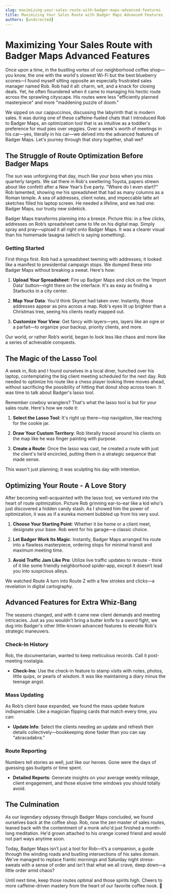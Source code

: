 ```yaml
---
slug: maximizing-your-sales-route-with-badger-maps-advanced-features
title: Maximizing Your Sales Route with Badger Maps Advanced Features
authors: [undirected]
---
```



# Maximizing Your Sales Route with Badger Maps Advanced Features

Once upon a time, in the bustling vortex of our neighborhood coffee shop—you know, the one with the world's slowest Wi-Fi but the best blueberry scones—I found myself sitting opposite an especially frustrated sales manager named Rob. Rob had it all: charm, wit, and a knack for closing deals. Yet, he often floundered when it came to managing his hectic route across the sprawling cityscape. His routes were less "efficiently planned masterpiece" and more "maddening puzzle of doom."

We sipped on our cappuccinos, discussing the labyrinth that is modern sales. It was during one of these caffeine-fueled chats that I introduced Rob to Badger Maps, an optimization tool that is as intuitive as a toddler's preference for mud pies over veggies. Over a week's worth of meetings in his car—yes, literally in his car—we delved into the advanced features of Badger Maps. Let's journey through that story together, shall we?

## The Struggle of Route Optimization Before Badger Maps

The sun was unforgiving that day, much like your boss when you miss quarterly targets. We sat there in Rob's sweltering Toyota, papers strewn about like confetti after a New Year’s Eve party. "Where do I even start?" Rob lamented, showing me his spreadsheet that had as many columns as a Roman temple. A sea of addresses, client notes, and impeccable latte art sketches filled his laptop screen. He needed a lifeline, and we had one: Badger Maps, our trusty new sidekick.

Badger Maps transforms planning into a breeze. Picture this: in a few clicks, addresses on Rob’s spreadsheet came to life on his digital map. Simply spray and pray—upload it all right onto Badger Maps. It was a clearer visual than his homemade lasagna (which is saying something).

### Getting Started

First things first. Rob had a spreadsheet teeming with addresses; it looked like a manifest to presidential campaign stops. We dumped these into Badger Maps without breaking a sweat. Here's how:

1. **Upload Your Spreadsheet**: Fire up Badger Maps and click on the 'Import Data' button—right there on the interface. It's as easy as finding a Starbucks in a city center.
   
2. **Map Your Data**: You’d think Skynet had taken over. Instantly, those addresses appear as pins across a map. Rob's eyes lit up brighter than a Christmas tree, seeing his clients neatly mapped out.

3. **Customize Your View**: Get fancy with layers—yes, layers like an ogre or a parfait—to organize your backup, priority clients, and more.

Our world, or rather Rob’s world, began to look less like chaos and more like a series of achievable conquests.

## The Magic of the Lasso Tool

A week in, Rob and I found ourselves in a local diner, hunched over his laptop, contemplating the big client meeting scheduled for the next day. Rob needed to optimize his route like a chess player looking three moves ahead, without sacrificing the possibility of hitting that donut shop across town. It was time to talk about Badger's lasso tool.

Remember cowboy wranglers? That's what the lasso tool is but for your sales route. Here's how we rode it:

1. **Select the Lasso Tool**: It's right up there—top navigation, like reaching for the cookie jar.
   
2. **Draw Your Custom Territory**: Rob literally traced around his clients on the map like he was finger painting with purpose. 

3. **Create a Route**: Once the lasso was cast, he created a route with just the client's he’d encircled, putting them in a strategic sequence that made sense.

This wasn't just planning; it was sculpting his day with intention.

## Optimizing Your Route - A Love Story

After becoming well-acquainted with the lasso tool, we ventured into the heart of route optimization. Picture Rob grinning ear-to-ear like a kid who's just discovered a hidden candy stash. As I showed him the power of optimization, it was as if a eureka moment bubbled up from his very soul.

1. **Choose Your Starting Point**: Whether it be home or a client meet, designate your base. Rob went for his garage—a classic choice.

2. **Let Badger Work Its Magic**: Instantly, Badger Maps arranged his route into a flawless masterpiece, ordering stops for minimal transit and maximum meeting time.

3. **Avoid Traffic Jam Like Pro**: Utilize live traffic updates to reroute - think of it like some friendly neighborhood spider-app, except it doesn’t lead you into suspicious alleys. 

We watched Route A turn into Route Z with a few strokes and clicks—a revelation in digital cartography.

## Advanced Features for Extra Whiz-Bang

The seasons changed, and with it came new client demands and meeting intricacies. Just as you wouldn't bring a butter knife to a sword fight, we dug into Badger's other little-known advanced features to elevate Rob's strategic maneuvers.

### Check-In History

Rob, the documentarian, wanted to keep meticulous records. Call it post-meeting nostalgia. 

- **Check-Ins**: Use the check-in feature to stamp visits with notes, photos, little quips, or pearls of wisdom. It was like maintaining a diary minus the teenage angst.

### Mass Updating

As Rob’s client base expanded, we found the mass update feature indispensable. Like a magician flipping cards that match every time, you can:

- **Update Info**: Select the clients needing an update and refresh their details collectively—bookkeeping done faster than you can say "abracadabra.”

### Route Reporting

Numbers tell stories as well, just like our heroes. Gone were the days of guessing gas budgets or time spent.

- **Detailed Reports**: Generate insights on your average weekly mileage, client engagement, and those elusive time windows you should totally avoid.

## The Culmination

As our legendary odyssey through Badger Maps concluded, we found ourselves back at the coffee shop. Rob, now the zen master of sales routes, leaned back with the contentment of a monk who'd just finished a month-long meditation. He'd grown attached to his orange iconed friend and would not part ways anytime soon.

Today, Badger Maps isn’t just a tool for Rob—it’s a companion, a guide through the winding roads and bustling intersections of his sales domain. We've managed to replace frantic mornings and Saturday night stress-sweats with a sense of order and isn’t that what we all crave, deep down—a little order amid chaos?

Until next time, keep those routes optimal and those spirits high. Cheers to more caffeine-driven mastery from the heart of our favorite coffee nook. 🍵